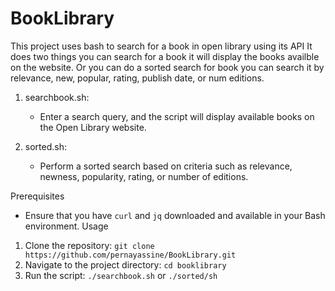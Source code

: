 # BookLibrary
This project uses bash to search for a book in open library using its API
 It does two things you can search for a book it will display the books availble on the website. Or you can do a sorted search for book you can search it by relevance, new, popular, rating, publish date, or num editions.
1. searchbook.sh:
   - Enter a search query, and the script will display available books on the Open Library website.
     
2. sorted.sh:
   - Perform a sorted search based on criteria such as relevance, newness, popularity, rating, or number of editions.

Prerequisites
- Ensure that you have `curl`  and `jq` downloaded and available in your Bash environment.
 Usage
1. Clone the repository: `git clone https://github.com/pernayassine/BookLibrary.git`
2. Navigate to the project directory: `cd booklibrary`
3. Run the script: `./searchbook.sh` or `./sorted/sh`
